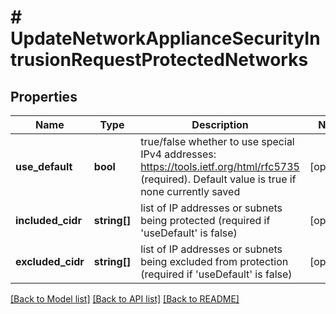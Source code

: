 # # UpdateNetworkApplianceSecurityIntrusionRequestProtectedNetworks

## Properties

Name | Type | Description | Notes
------------ | ------------- | ------------- | -------------
**use_default** | **bool** | true/false whether to use special IPv4 addresses: https://tools.ietf.org/html/rfc5735 (required). Default value is true if none currently saved | [optional]
**included_cidr** | **string[]** | list of IP addresses or subnets being protected (required if &#39;useDefault&#39; is false) | [optional]
**excluded_cidr** | **string[]** | list of IP addresses or subnets being excluded from protection (required if &#39;useDefault&#39; is false) | [optional]

[[Back to Model list]](../../README.md#models) [[Back to API list]](../../README.md#endpoints) [[Back to README]](../../README.md)
